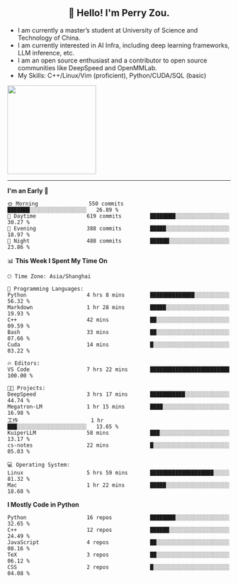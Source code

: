 <h2 align="center">👋 Hello! I'm Perry Zou.</h2>

- I am currently a master’s student at University of Science and Technology of China.
- I am currently interested in AI Infra, including deep learning frameworks, LLM inference, etc.
- I am an open source enthusiast and a contributor to open source communities like DeepSpeed and OpenMMLab.
- My Skills: C++/Linux/Vim (proficient), Python/CUDA/SQL (basic)

<img height=200 align="center" src="https://github-readme-stats.vercel.app/api?username=zonepg" />

-------

<!--START_SECTION:waka-->
**I'm an Early 🐤** 

```text
🌞 Morning                550 commits         ███████░░░░░░░░░░░░░░░░░░   26.89 % 
🌆 Daytime                619 commits         ████████░░░░░░░░░░░░░░░░░   30.27 % 
🌃 Evening                388 commits         █████░░░░░░░░░░░░░░░░░░░░   18.97 % 
🌙 Night                  488 commits         ██████░░░░░░░░░░░░░░░░░░░   23.86 % 
```


📊 **This Week I Spent My Time On** 

```text
🕑︎ Time Zone: Asia/Shanghai

💬 Programming Languages: 
Python                   4 hrs 8 mins        ██████████████░░░░░░░░░░░   56.32 % 
Markdown                 1 hr 28 mins        █████░░░░░░░░░░░░░░░░░░░░   19.93 % 
C++                      42 mins             ██░░░░░░░░░░░░░░░░░░░░░░░   09.59 % 
Bash                     33 mins             ██░░░░░░░░░░░░░░░░░░░░░░░   07.66 % 
Cuda                     14 mins             █░░░░░░░░░░░░░░░░░░░░░░░░   03.22 % 

🔥 Editors: 
VS Code                  7 hrs 22 mins       █████████████████████████   100.00 % 

🐱‍💻 Projects: 
DeepSpeed                3 hrs 17 mins       ███████████░░░░░░░░░░░░░░   44.74 % 
Megatron-LM              1 hr 15 mins        ████░░░░░░░░░░░░░░░░░░░░░   16.98 % 
工作                       1 hr                ███░░░░░░░░░░░░░░░░░░░░░░   13.65 % 
KuiperLLM                58 mins             ███░░░░░░░░░░░░░░░░░░░░░░   13.17 % 
cs-notes                 22 mins             █░░░░░░░░░░░░░░░░░░░░░░░░   05.03 % 

💻 Operating System: 
Linux                    5 hrs 59 mins       ████████████████████░░░░░   81.32 % 
Mac                      1 hr 22 mins        █████░░░░░░░░░░░░░░░░░░░░   18.68 % 
```

**I Mostly Code in Python** 

```text
Python                   16 repos            ████████░░░░░░░░░░░░░░░░░   32.65 % 
C++                      12 repos            ██████░░░░░░░░░░░░░░░░░░░   24.49 % 
JavaScript               4 repos             ██░░░░░░░░░░░░░░░░░░░░░░░   08.16 % 
TeX                      3 repos             ██░░░░░░░░░░░░░░░░░░░░░░░   06.12 % 
CSS                      2 repos             █░░░░░░░░░░░░░░░░░░░░░░░░   04.08 % 
```




<!--END_SECTION:waka-->
